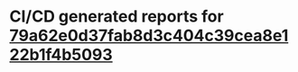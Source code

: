 # CI/CD generated reports for [79a62e0d37fab8d3c404c39cea8e122b1f4b5093](https://github.com/hydephp/develop/commit/79a62e0d37fab8d3c404c39cea8e122b1f4b5093)
